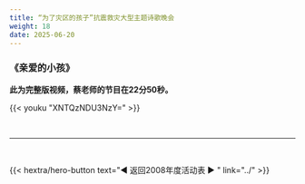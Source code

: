 ```yaml
---
title: “为了灾区的孩子”抗震救灾大型主题诗歌晚会
weight: 18
date: 2025-06-20
---
```


### 《亲爱的小孩》

**此为完整版视频，蔡老师的节目在22分50秒。**

{{< youku "XNTQzNDU3NzY=" >}}



<br>
<hr>
<br>

{{< hextra/hero-button text="◀ 返回2008年度活动表 ▶ " link="../" >}}
